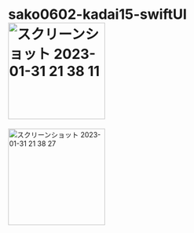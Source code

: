 # sako0602-kadai15-swiftUI<img width="197" alt="スクリーンショット 2023-01-31 21 38 11" src="https://user-images.githubusercontent.com/111943557/215762094-561f9e0d-e91f-4be3-a185-b69b27780b4a.png">
<img width="197" alt="スクリーンショット 2023-01-31 21 38 27" src="https://user-images.githubusercontent.com/111943557/215762104-39eb7bca-3538-46e5-b0e4-af7e668b19fd.png">
